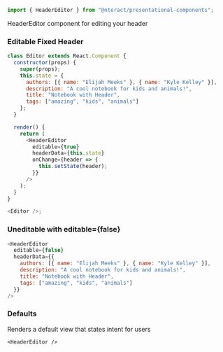 ```jsx static
import { HeaderEditor } from "@nteract/presentational-components";
```

HeaderEditor component for editing your header

### Editable Fixed Header

```js
class Editor extends React.Component {
  constructor(props) {
    super(props);
    this.state = {
      authors: [{ name: "Elijah Meeks" }, { name: "Kyle Kelley" }],
      description: "A cool notebook for kids and animals!",
      title: "Notebook with Header",
      tags: ["amazing", "kids", "animals"]
    };
  }

  render() {
    return (
      <HeaderEditor
        editable={true}
        headerData={this.state}
        onChange={header => {
          this.setState(header);
        }}
      />
    );
  }
}

<Editor />;
```

### Uneditable with editable={false}

```js
<HeaderEditor
  editable={false}
  headerData={{
    authors: [{ name: "Elijah Meeks" }, { name: "Kyle Kelley" }],
    description: "A cool notebook for kids and animals!",
    title: "Notebook with Header",
    tags: ["amazing", "kids", "animals"]
  }}
/>
```

### Defaults

Renders a default view that states intent for users

```
<HeaderEditor />
```
